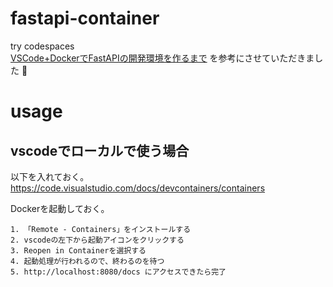 # fastapi-container
try codespaces  
[VSCode\+DockerでFastAPIの開発環境を作るまで](https://zenn.dev/satonopan/articles/a3eb04bc94a89d) を参考にさせていただきました :pray:

# usage

## vscodeでローカルで使う場合

以下を入れておく。  
https://code.visualstudio.com/docs/devcontainers/containers

Dockerを起動しておく。

```
1. 「Remote - Containers」をインストールする
2. vscodeの左下から起動アイコンをクリックする
3. Reopen in Containerを選択する
4. 起動処理が行われるので、終わるのを待つ
5. http://localhost:8080/docs にアクセスできたら完了
```


